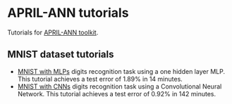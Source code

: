 APRIL-ANN tutorials
===================

Tutorials for [APRIL-ANN toolkit](https://github.com/pakozm/april-ann).

MNIST dataset tutorials
-----------------------

- [MNIST with MLPs](https://github.com/pakozm/april-ann-tutorials/tree/master/MNIST-MLPs)
  digits recognition task using a one hidden layer MLP. This tutorial achieves
  a test error of 1.89% in 14 minutes.
- [MNIST with CNNs](https://github.com/pakozm/april-ann-tutorials/tree/master/MNIST-CNNs)
  digits recognition task using a Convolutional Neural Network. This tutorial achieves
  a test error of 0.92% in 142 minutes.
